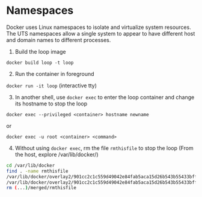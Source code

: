 # Namespaces

Docker uses Linux namespaces to isolate and virtualize system resources.
The UTS namespaces allow a single system to appear to have different host and domain names to different processes.

1. Build the loop image

`docker build loop -t loop`

2. Run the container in foreground

`docker run -it loop` (interactive tty)

3. In another shell, use `docker exec` to enter the loop container and change its hostname to stop the loop

`docker exec --privileged <container> hostname newname`

or 

`docker exec -u root <container> <command>`

4. Without using `docker exec`, rm the file `rmthisfile` to stop the loop (From the host, explore /var/lib/docker/)

```bash
cd /var/lib/docker
find . -name rmthisfile
/var/lib/docker/overlay2/901cc2c1c559d49042e84fab5aca15d26b543b55433bff76bff9757f555a4066/merged/rmthisfile
/var/lib/docker/overlay2/901cc2c1c559d49042e84fab5aca15d26b543b55433bff76bff9757f555a4066/diff/rmthisfile
rm (...)/merged/rmthisfile
```
